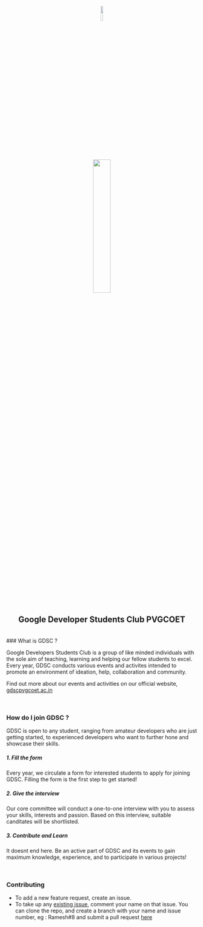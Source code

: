 <p align="center">
<img src="https://gdscpvgcoet.in/static/media/DSCPVGCOETOnlyLogo.f4703c49.svg" style="width: 10%; "/>
</p>
<p align="center">
<img src="https://gdscpvgcoet.in/static/media/GDSCLogoText.976dcd99.png" style="width: 30%;"/>
</p>


<h2 align="center">
Google Developer Students Club PVGCOET
</h2>

<br>
### What is GDSC ?

Google Developers Students Club is a group of like minded individuals with the sole aim of teaching, learning and helping our fellow students to excel.
Every year, GDSC conducts various events and activites intended to promote an environment of ideation, help, collaboration and community. 

Find out more about our events and activities on our official website, [gdscpvgcoet.ac.in](https://gdscpvgcoet.in/#/)

<br/>

### How do I join GDSC ?

GDSC is open to any student, ranging from amateur developers who are just getting started, to experienced developers who want to further hone and showcase their skills.

##### 1. Fill the form
Every year, we circulate a form for interested students to apply for joining GDSC. Filling the form is the first step to get started!

##### 2. Give the interview
Our core committee will conduct a one-to-one interview with you to assess your skills, interests and passion. Based on this interview, suitable canditates will be shortlisted.

##### 3. Contribute and Learn
It doesnt end here. Be an active part of GDSC and its events to gain maximum knowledge, experience, and to participate in various projects!

<br/>

### Contributing
- To add a new feature request, create an issue.
- To take up any [existing issue](https://github.com/dscpvgcoet/dscpvgcoet.github.io/issues), comment your name on that issue. You can clone the repo, and create a branch with your name and issue number, eg : Ramesh#8 and submit a pull request [here](https://github.com/dscpvgcoet/dscpvgcoet.github.io/pulls)
